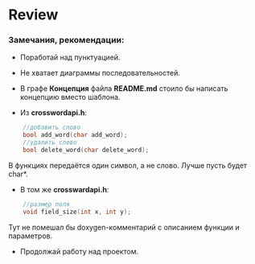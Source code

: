 # Review

### Замечания, рекомендации:
* Поработай над пунктуацией. 

* Не хватает диаграммы последовательностей.

* В графе **Концепция** файла **README.md** стоило бы написать концепцию вместо шаблона.

* Из **crosswordapi.h**:
```cpp
    //добавить слово
    bool add_word(char add_word);
    //удалить слово
    bool delete_word(char delete_word);
```
В функциях передаётся один символ, а не слово. Лучше пусть будет char*.

* В том же **crosswardapi.h**:
```cpp
    //размер поля
    void field_size(int x, int y);
```
Тут не помешал бы doxygen-комментарий с описанием функции и параметров.

* Продолжай работу над проектом.
